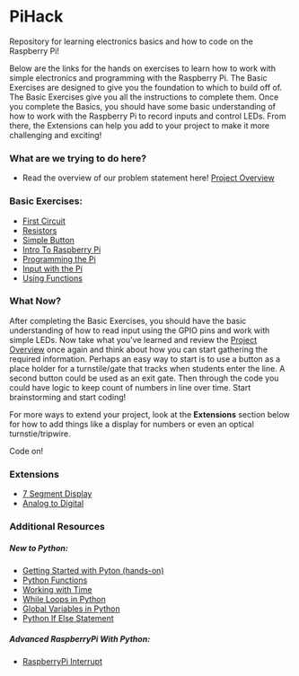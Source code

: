 # PiHack

Repository for learning electronics basics and how to code on the Raspberry Pi!


Below are the links for the hands on exercises to learn how to work with simple electronics and programming with the Raspberry Pi.
The Basic Exercises are designed to give you the foundation to which to build off of.  The Basic Exercises give you all the instructions to complete them.
Once you complete the Basics, you should have some basic understanding of how to work with the Raspberry Pi to record inputs and control LEDs.
From there, the Extensions can help you add to your project to make it more challenging and exciting!

### What are we trying to do here?

- Read the overview of our problem statement here! [Project Overview](/project_overview/overview.md)

### Basic Exercises:

- [First Circuit](./first_circuit)
- [Resistors](./resistor)
- [Simple Button](./simple_button)
- [Intro To Raspberry Pi](./pi_power)
- [Programming the Pi](./pi_led)
- [Input with the Pi](./pi_button)
- [Using Functions](./functions_tutorial)

### What Now?

After completing the Basic Exercises, you should have the basic understanding of how to read input using the GPIO pins and work with simple LEDs.
Now take what you've learned and review the [Project Overview](/project_overview/overview.md) once again and think about how you can start gathering the required information.  Perhaps an easy way to start is to use a button as a place holder for a turnstile/gate that tracks when students enter the line.  A second button could be used as an exit gate.  Then through the code you could have logic to keep count of numbers in line over time.  Start brainstorming and start coding!

For more ways to extend your project, look at the **Extensions** section below for how to add things like a display for numbers or even an optical turnstie/tripwire.

Code on!

### Extensions
- [7 Segment Display](./seven)
- [Analog to Digital](./analog_to_digital)


### Additional Resources
##### New to Python:
- [Getting Started with Pyton (hands-on)](https://www.programiz.com/python-programming/first-program)
- [Python Functions](https://www.freecodecamp.org/news/functions-in-python-a-beginners-guide/)
- [Working with Time](https://www.programiz.com/python-programming/time)
- [While Loops in Python](https://www.w3schools.com/python/python_while_loops.asp)
- [Global Variables in Python](https://www.w3schools.com/python/python_variables_global.asp)
- [Python If Else Statement](https://www.programiz.com/python-programming/if-elif-else)

##### Advanced RaspberryPi With Python:
- [RaspberryPi Interrupt](https://roboticsbackend.com/raspberry-pi-gpio-interrupts-tutorial/)

